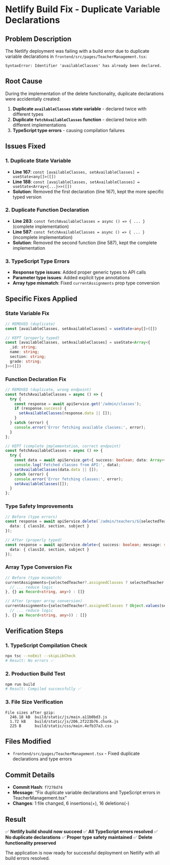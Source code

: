 # Netlify Build Fix - Duplicate Variable Declarations

## Problem Description
The Netlify deployment was failing with a build error due to duplicate variable declarations in `frontend/src/pages/TeacherManagement.tsx`:

```
SyntaxError: Identifier 'availableClasses' has already been declared.
```

## Root Cause
During the implementation of the delete functionality, duplicate declarations were accidentally created:

1. **Duplicate `availableClasses` state variable** - declared twice with different types
2. **Duplicate `fetchAvailableClasses` function** - declared twice with different implementations
3. **TypeScript type errors** - causing compilation failures

## Issues Fixed

### 1. Duplicate State Variable
- **Line 167**: `const [availableClasses, setAvailableClasses] = useState<any[]>([])`
- **Line 188**: `const [availableClasses, setAvailableClasses] = useState<Array<{...}>>([])`
- **Solution**: Removed the first declaration (line 167), kept the more specific typed version

### 2. Duplicate Function Declaration
- **Line 283**: `const fetchAvailableClasses = async () => { ... }` (complete implementation)
- **Line 587**: `const fetchAvailableClasses = async () => { ... }` (incomplete implementation)
- **Solution**: Removed the second function (line 587), kept the complete implementation

### 3. TypeScript Type Errors
- **Response type issues**: Added proper generic types to API calls
- **Parameter type issues**: Added explicit type annotations
- **Array type mismatch**: Fixed `currentAssignments` prop type conversion

## Specific Fixes Applied

### State Variable Fix
```typescript
// REMOVED (duplicate)
const [availableClasses, setAvailableClasses] = useState<any[]>([])

// KEPT (properly typed)
const [availableClasses, setAvailableClasses] = useState<Array<{
  _id: string;
  name: string;
  section: string;
  grade: string;
}>>([])
```

### Function Declaration Fix
```typescript
// REMOVED (duplicate, wrong endpoint)
const fetchAvailableClasses = async () => {
  try {
    const response = await apiService.get('/admin/classes');
    if (response.success) {
      setAvailableClasses(response.data || []);
    }
  } catch (error) {
    console.error('Error fetching available classes:', error);
  }
};

// KEPT (complete implementation, correct endpoint)
const fetchAvailableClasses = async () => {
  try {
    const data = await apiService.get<{ success: boolean; data: Array<{ _id: string; name: string; section: string; grade: string }> }>('/classes');
    console.log('Fetched classes from API:', data);
    setAvailableClasses(data.data || []);
  } catch (error) {
    console.error('Error fetching classes:', error);
    setAvailableClasses([]);
  }
};
```

### Type Safety Improvements
```typescript
// Before (type errors)
const response = await apiService.delete(`/admin/teachers/${selectedTeacher._id}/subject-assignment`, {
  data: { classId, section, subject }
});

// After (properly typed)
const response = await apiService.delete<{ success: boolean; message: string }>(`/admin/teachers/${selectedTeacher._id}/subject-assignment`, {
  data: { classId, section, subject }
});
```

### Array Type Conversion Fix
```typescript
// Before (type mismatch)
currentAssignments={selectedTeacher?.assignedClasses ? selectedTeacher.assignedClasses.reduce((acc, ac) => {
  // ... reduce logic
}, {} as Record<string, any>) : []}

// After (proper array conversion)
currentAssignments={selectedTeacher?.assignedClasses ? Object.values(selectedTeacher.assignedClasses.reduce((acc, ac) => {
  // ... reduce logic
}, {} as Record<string, any>)) : []}
```

## Verification Steps

### 1. TypeScript Compilation Check
```bash
npx tsc --noEmit --skipLibCheck
# Result: No errors ✅
```

### 2. Production Build Test
```bash
npm run build
# Result: Compiled successfully ✅
```

### 3. File Size Verification
```
File sizes after gzip:
  246.18 kB  build/static/js/main.a11b0bd3.js
  1.72 kB    build/static/js/206.2f223b76.chunk.js
  225 B      build/static/css/main.4efb37a3.css
```

## Files Modified
- `frontend/src/pages/TeacherManagement.tsx` - Fixed duplicate declarations and type errors

## Commit Details
- **Commit Hash**: `f7278d74`
- **Message**: "Fix duplicate variable declarations and TypeScript errors in TeacherManagement.tsx"
- **Changes**: 1 file changed, 6 insertions(+), 16 deletions(-)

## Result
✅ **Netlify build should now succeed**
✅ **All TypeScript errors resolved**
✅ **No duplicate declarations**
✅ **Proper type safety maintained**
✅ **Delete functionality preserved**

The application is now ready for successful deployment on Netlify with all build errors resolved.